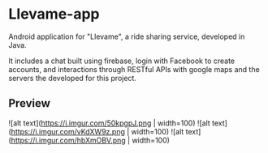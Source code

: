 # Llevame-app

Android application for "Llevame", a ride sharing service, developed in Java.

It includes a chat built using firebase, login with Facebook to create accounts, and interactions through RESTful APIs with google maps and the servers the developed for this project.

## Preview

![alt text](https://i.imgur.com/50kpgpJ.png | width=100)
![alt text](https://i.imgur.com/vKdXW9z.png | width=100)
![alt text](https://i.imgur.com/hbXmOBV.png | width=100)

 